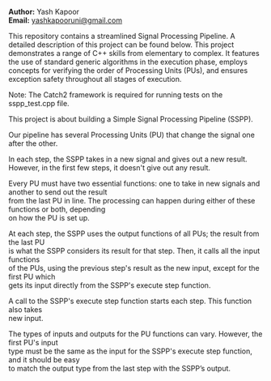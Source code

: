 **Author:** Yash Kapoor  
**Email:** yashkapooruni@gmail.com

This repository contains a streamlined Signal Processing Pipeline.
A detailed description of this project can be found below.
This project demonstrates a range of C++ skills from elementary to complex. 
It features the use of standard generic algorithms in the execution phase, employs concepts for verifying the order of Processing Units (PUs),
and ensures exception safety throughout all stages of execution.

Note: The Catch2 framework is required for running tests on the sspp_test.cpp file.

This project is about building a Simple Signal Processing Pipeline (SSPP).

Our pipeline has several Processing Units (PU) that change the signal one after the other.

In each step, the SSPP takes in a new signal and gives out a new result. 
However, in the first few steps, it doesn't give out any result.

Every PU must have two essential functions: one to take in new signals and another to send out the result  
from the last PU in line. The processing can happen during either of these functions or both, depending  
on how the PU is set up.

At each step, the SSPP uses the output functions of all PUs; the result from the last PU  
is what the SSPP considers its result for that step. Then, it calls all the input functions  
of the PUs, using the previous step's result as the new input, except for the first PU which  
gets its input directly from the SSPP's execute step function.

A call to the SSPP's execute step function starts each step. This function also takes  
new input.

The types of inputs and outputs for the PU functions can vary. However, the first PU's input  
type must be the same as the input for the SSPP's execute step function, and it should be easy  
to match the output type from the last step with the SSPP’s output.
